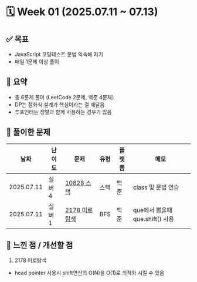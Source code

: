 # 🗓️ Week 01 (2025.07.11 ~ 07.13)

## ✅ 목표

- JavaScript 코딩테스트 문법 익숙해 지기
- 매일 1문제 이상 풀이

## 📌 요약

- 총 6문제 풀이 (LeetCode 2문제, 백준 4문제)
- DP는 점화식 설계가 핵심이라는 걸 깨달음
- 투포인터는 정렬과 함께 사용하는 경우가 많음

## 🧩 풀이한 문제

| 날짜       | 난이도 | 문제                                                  | 유형 | 플랫폼 | 메모                            |
| ---------- | ------ | ----------------------------------------------------- | ---- | ------ | ------------------------------- |
| 2025.07.11 | 실버 4 | [10828 스택](https://www.acmicpc.net/problem/10828)   | 스택 | 백준   | class 및 문법 연습              |
| 2025.07.11 | 실버 1 | [2178 미로탐색](https://www.acmicpc.net/problem/2178) | BFS  | 백준   | que에서 뽑을때 que.shift() 사용 |

## 🤔 느낀 점 / 개선할 점

1. 2178 미로탐색

- head pointer 사용시 shift연산의 O(N)을 O(1)로 최적화 시킬 수 있음

